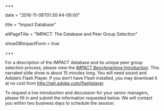+++

date = "2016-11-08T01:30:44-06:00"

title = "Impact Database"

altPageTitle = "IMPACT: The Database and Peer Group Selection"

showDBImpactForm = true

+++

For a description of the IMPACT database and its unique peer group selection process, please view the [IMPACT Benchmarking Introduction](http://app.sliderocket.com/app/FullPlayer.aspx?id=D7BF6FE9-76E9-1EEB-820F-62BDBB467F09). This narrated slide show is about 15 minutes long. You will need sound and Adobe’s Flash Player. If you don’t have Flash installed, you may download it at no cost from http://get.adobe.com/flashplayer.

To request a live introduction and discussion for your senior managers, please fill in and submit the information requested below. We will contact you within two business days to schedule the session.
